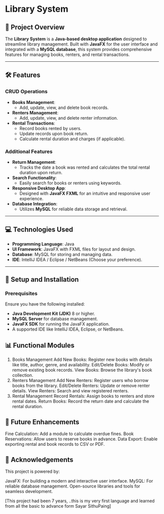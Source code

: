 # Library System

## 📖 **Project Overview**
The **Library System** is a **Java-based desktop application** designed to streamline library management. Built with **JavaFX** for the user interface and integrated with a **MySQL database**, this system provides comprehensive features for managing books, renters, and rental transactions.

---

## 🛠️ **Features**

### **CRUD Operations**
- **Books Management**:
  - Add, update, view, and delete book records.
- **Renters Management**:
  - Add, update, view, and delete renter information.
- **Rental Transactions**:
  - Record books rented by users.
  - Update records upon book return.
  - Calculate rental duration and charges (if applicable).

### **Additional Features**
- **Return Management**:
  - Tracks the date a book was rented and calculates the total rental duration upon return.
- **Search Functionality**:
  - Easily search for books or renters using keywords.
- **Responsive Desktop App**:
  - Designed with **JavaFX FXML** for an intuitive and responsive user experience.
- **Database Integration**:
  - Utilizes **MySQL** for reliable data storage and retrieval.

---


## 💻 **Technologies Used**
- **Programming Language**: Java
- **UI Framework**: JavaFX with FXML files for layout and design.
- **Database**: MySQL for storing and managing data.
- **IDE**: IntelliJ IDEA / Eclipse / NetBeans (Choose your preference).

---

## 🚀 **Setup and Installation**

### **Prerequisites**
Ensure you have the following installed:
- **Java Development Kit (JDK)** 8 or higher.
- **MySQL Server** for database management.
- **JavaFX SDK** for running the JavaFX application.
- A supported IDE like IntelliJ IDEA, Eclipse, or NetBeans.

## 📊 Functional Modules
1. Books Management
Add New Books: Register new books with details like title, author, genre, and availability.
Edit/Delete Books: Modify or remove existing book records.
View Books: Browse the library's book collection.
2. Renters Management
Add New Renters: Register users who borrow books from the library.
Edit/Delete Renters: Update or remove renter details.
View Renters: Search and view registered renters.
3. Rental Management
Record Rentals: Assign books to renters and store rental dates.
Return Books: Record the return date and calculate the rental duration.

## 🔮 Future Enhancements
Fine Calculation: Add a module to calculate overdue fines.
Book Reservations: Allow users to reserve books in advance.
Data Export: Enable exporting rental and book records to CSV or PDF.
## 🙌 Acknowledgements
This project is powered by:

JavaFX: For building a modern and interactive user interface.
MySQL: For reliable database management.
Open-source libraries and tools for seamless development.

 [This project  had been 7 years,  ..this is my very first language and learned from all the basic to advance form Sayar SithuPaing]
